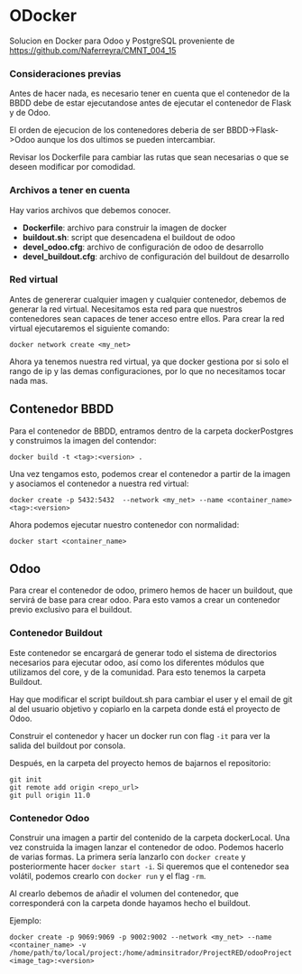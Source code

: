 # ODocker
Solucion en Docker para Odoo y PostgreSQL proveniente de https://github.com/Naferreyra/CMNT_004_15
### Consideraciones previas
Antes de hacer nada, es necesario tener en cuenta que el contenedor de la BBDD debe de estar ejecutandose antes de ejecutar el contenedor de Flask y de Odoo.

El orden de ejecucion de los contenedores deberia de ser BBDD->Flask->Odoo aunque los dos ultimos se pueden intercambiar.

Revisar los Dockerfile para cambiar las rutas que sean necesarias o que se deseen modificar por comodidad. 
### Archivos a tener en cuenta
Hay varios archivos que debemos conocer.

* **Dockerfile**: archivo para construir la imagen de docker
* **buildout.sh**: script que desencadena el buildout de odoo
* **devel_odoo.cfg**: archivo de configuración de odoo de desarrollo
* **devel_buildout.cfg**: archivo de configuración del buildout de desarrollo

### Red virtual
Antes de genererar cualquier imagen y cualquier contenedor, debemos de generar la red virtual. Necesitamos esta red para que nuestros contenedores sean capaces de tener acceso entre ellos. Para crear la red virtual ejecutaremos el siguiente comando:
```commandline
docker network create <my_net>
```
Ahora ya tenemos nuestra red virtual, ya que docker gestiona por si solo el rango de ip y las demas configuraciones, 
por lo que no necesitamos tocar nada mas.
## Contenedor BBDD
Para el contenedor de BBDD, entramos dentro de la carpeta dockerPostgres y construimos la imagen del contendor:
```commandline
docker build -t <tag>:<version> .
```
Una vez tengamos esto, podemos crear el contenedor a partir de la imagen y asociamos el contenedor a nuestra red virtual:
```commandline
docker create -p 5432:5432  --network <my_net> --name <container_name> <tag>:<version>
```
Ahora podemos ejecutar nuestro contenedor con normalidad:
```commandline
docker start <container_name>
```
## Odoo
Para crear el contenedor de odoo, primero hemos de hacer un buildout, que servirá de base para crear odoo. Para esto vamos a crear un contenedor previo exclusivo para el buildout.

### Contenedor Buildout
Este contenedor se encargará de generar todo el sistema de directorios necesarios para ejecutar odoo, así como los diferentes módulos que utilizamos del core, y de la comunidad.
Para esto tenemos la carpeta Buildout.

Hay que modificar el script buildout.sh para cambiar el user y el email de git al del usuario objetivo y copiarlo en la carpeta donde está el proyecto de Odoo.

Construir el contenedor y hacer un docker run con flag `-it` para ver la salida del buildout por consola. 

Después, en la carpeta del proyecto hemos de bajarnos el repositorio:

```commandline
git init
git remote add origin <repo_url>
git pull origin 11.0
```

### Contenedor Odoo
Construir una imagen a partir del contenido de la carpeta dockerLocal. Una vez construida la imagen lanzar el contenedor de odoo. Podemos hacerlo de varias formas.
La primera sería lanzarlo con `docker create` y posteriormente hacer `docker start -i`. Si queremos que el contenedor sea volátil, podemos crearlo con `docker run` y el flag `-rm`.

Al crearlo debemos de añadir el volumen del contenedor, que corresponderá con la carpeta donde hayamos hecho el buildout.

Ejemplo:
```commandline
docker create -p 9069:9069 -p 9002:9002 --network <my_net> --name <container_name> -v /home/path/to/local/project:/home/adminsitrador/ProjectRED/odooProject <image_tag>:<version>
```